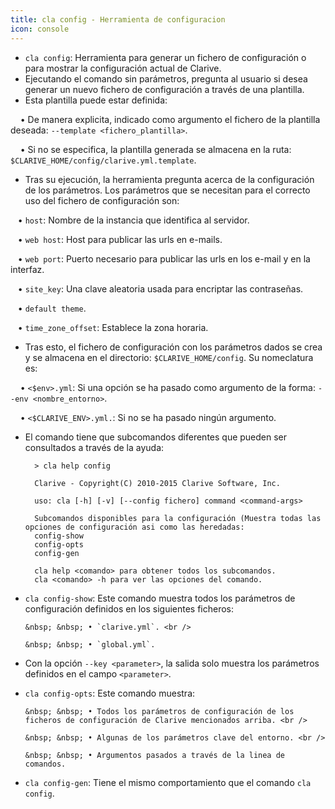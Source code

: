 ```yaml
---
title: cla config - Herramienta de configuracion
icon: console
---
```

* `cla config`:  Herramienta para generar un fichero de configuración o para mostrar la configuración actual de Clarive.
* Ejecutando el comando sin parámetros, pregunta al usuario si desea generar un nuevo fichero de configuración a través de una plantilla.
* Esta plantilla puede estar definida: <br />
     
&nbsp; &nbsp; • De manera explicita, indicado como argumento el fichero de la plantilla deseada: `--template <fichero_plantilla>`. <br />

&nbsp; &nbsp; • Si no se especifica, la plantilla generada se almacena en la ruta: `$CLARIVE_HOME/config/clarive.yml.template`.

 * Tras su ejecución, la herramienta pregunta acerca de la configuración de los parámetros. Los parámetros que se necesitan para el correcto uso del fichero de configuración son: <br />

&nbsp; &nbsp;• `host`: Nombre de la instancia que identifica al servidor. <br />

&nbsp; &nbsp;• `web host`: Host para publicar las urls en e-mails. <br />

&nbsp; &nbsp;• `web port`: Puerto necesario para publicar las urls en los e-mail y en la interfaz. <br />

&nbsp; &nbsp;• `site_key`: Una clave aleatoria usada para encriptar las contraseñas. <br />

&nbsp; &nbsp;• `default theme`.  <br />

&nbsp; &nbsp;•  `time_zone_offset`: Establece la zona horaria.

* Tras esto, el fichero de configuración con los parámetros dados se crea y se almacena en el directorio: `$CLARIVE_HOME/config`. Su nomeclatura es: <br />

&nbsp; &nbsp; • `<$env>.yml`: Si una opción se ha pasado como argumento de la forma: `--env <nombre_entorno>`. <br />

&nbsp; &nbsp; • `<$CLARIVE_ENV>.yml.`: Si no se ha pasado ningún argumento.

* El comando tiene que subcomandos diferentes que pueden ser consultados a través de la ayuda:
            
        > cla help config

        Clarive - Copyright(C) 2010-2015 Clarive Software, Inc.

        uso: cla [-h] [-v] [--config fichero] command <command-args>

        Subcomandos disponibles para la configuración (Muestra todas las opciones de configuración asi como las heredadas:
        config-show
        config-opts
        config-gen

        cla help <comando> para obtener todos los subcomandos.
        cla <comando> -h para ver las opciones del comando.
* `cla config-show`: Este comando muestra todos los parámetros de configuración definidos en los siguientes ficheros: <br />

      &nbsp; &nbsp; • `clarive.yml`. <br />

      &nbsp; &nbsp; • `global.yml`.
* Con la opción `--key <parameter>`, la salida solo muestra los parámetros definidos en el campo `<parameter>`.
* `cla config-opts`: Este comando muestra: <br />

      &nbsp; &nbsp; • Todos los parámetros de configuración de los ficheros de configuración de Clarive mencionados arriba. <br />

      &nbsp; &nbsp; • Algunas de los parámetros clave del entorno. <br />

      &nbsp; &nbsp; • Argumentos pasados a través de la linea de comandos.
* `cla config-gen`: Tiene el mismo comportamiento que el comando `cla config`.


